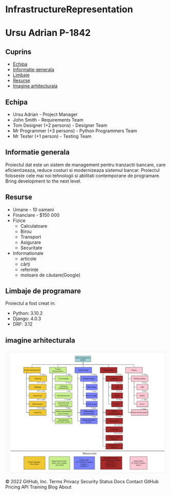 # InfrastructureRepresentation

# Ursu Adrian P-1842

## Cuprins
* [Echipa](#echipa)
* [Informatie generala](#informatie-generala)
* [Limbaje](#limbaje)
* [Resurse](#resurse)
* [Imagine arhitecturala](#imagine-arhitecturala)

## Echipa
* Ursu Adrian - Project Manager
* John Smith - Requirements Team
* Tom Designer (+2 persons) - Designer Team
* Mr Programmer (+3 persons) - Python Programmers Team
* Mr Tester (+1 person) - Testing Team

## Informatie generala
Proiectul dat este un sistem de management pentru tranzactii bancare, care eficientizeaza, reduce costuri si modernizeaza sistemul bancar.
Proiectul foloseste cele mai noi tehnologii si abilitati contemporane de programare.
Bring development to the next level.
	
## Resurse
* Umane - 10 oameni
* Financiare - $150 000
* Fizice
  * Calculatoare
  * Birou
  * Transport
  * Asigurare
  * Securitate
* Informationale
  * articole
  * cărți
  * referințe
  * motoare de căutare(Google)
 
## Limbaje de programare
Proiectul a fost creat in:
* Python: 3.10.2
* Django: 4.0.3
* DRF: 3.12
	
## imagine arhitecturala
![Screenshot](wbs.png)
 


© 2022 GitHub, Inc.
Terms
Privacy
Security
Status
Docs
Contact GitHub
Pricing
API
Training
Blog
About
